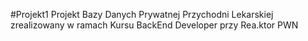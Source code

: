 #Projekt1
Projekt Bazy Danych Prywatnej Przychodni Lekarskiej zrealizowany w ramach Kursu BackEnd Developer przy Rea.ktor PWN